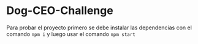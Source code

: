 # Dog-CEO-Challenge

Para probar el proyecto primero se debe instalar las dependencias con el comando `npm i` y luego usar el comando `npm start`